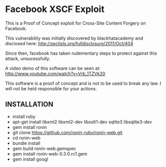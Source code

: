 Facebook XSCF Exploit
=====================

This is a Proof of Concept exploit for Cross-Site Content Forgery on Facebook.

This vulnerability was initially discovered by blackhatacademy and disclosed here: http://seclists.org/fulldisclosure/2011/Oct/404

Since then, facebook has taken rudementary steps to protect against this attack, unsucessfully.

A video demo of this software can be seen at: http://www.youtube.com/watch?v=Vrb_1TZVk20

This software is a proof of concept and is not to be used to break any law.
I will not be held responsible for your actions.



INSTALLATION
------------

* install ruby
* apt-get install libxml2 libxml2-dev libxslt1-dev sqlite3 libsqlite3-dev
* gem install ronin
* git clone https://github.com/ronin-ruby/ronin-web.git
* cd ronin-web
* bundle install
* gem build ronin-web.gemspec
* gem install ronin-web-0.3.0.rc1.gem
* gem install googl

